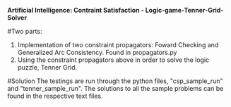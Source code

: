 **Artificial Intelligence: Contraint Satisfaction - Logic-game-Tenner-Grid-Solver**

#Two parts:
1. Implementation of two constraint propagators: Foward Checking and Generalized Arc Consistency. 
   Found in propagators.py
2. Using the constraint propagators above in order to solve the logic puzzle, Tenner Grid.

#Solution
The testings are run through the python files, "csp_sample_run" and "tenner_sample_run". The solutions
to all the sample problems can be found in the respective text files.

